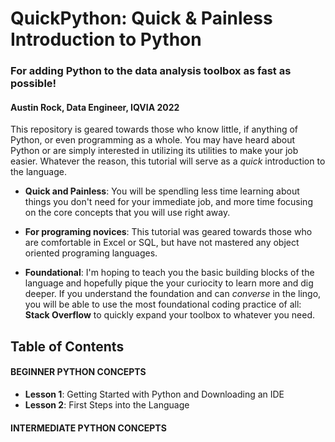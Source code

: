 # QuickPython: Quick &amp; Painless Introduction to Python
### For adding Python to the data analysis toolbox as fast as possible!

#### Austin Rock, Data Engineer, IQVIA 2022 

This repository is geared towards those who know little, if anything of Python, or even programming as a whole. You may have heard about Python or are simply interested in utilizing its utilities to make your job easier. Whatever the reason, this tutorial will serve as a *quick* introduction to the language. 

* __Quick and Painless__: You will be spendling less time learning about things you don't need for your immediate job, and more time focusing on the core concepts that you will use right away.

* __For programing novices__: This tutorial was geared towards those who are comfortable in Excel or SQL, but have not mastered any object oriented programing languages.

* __Foundational__: I'm hoping to teach you the basic building blocks of the language and hopefully pique the your curiocity to learn more and dig deeper. If you understand the foundation and can *converse* in the lingo, you will be able to use the most foundational coding practice of all: __Stack Overflow__ to quickly expand your toolbox to whatever you need. 

## Table of Contents

#### BEGINNER PYTHON CONCEPTS
* __Lesson 1__: Getting Started with Python and Downloading an IDE
* __Lesson 2__: First Steps into the Language

#### INTERMEDIATE PYTHON CONCEPTS
